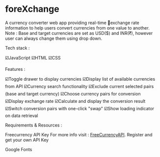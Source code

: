 # foreXchange

A currency converter web app providing real-time 💱exchange rate information to help users convert currencies from one value to another.
Note : Base and target currencies are set as USD($) and INR(₹), however user can always change them using drop down.

Tech stack :

☑️JavaScript
☑️HTML
☑️CSS

Features :

☑️Toggle drawer to display currencies
☑️Display list of available currencies from API
☑️Currency search functionality
☑️Exclude current selected pairs (base and target currency)
☑️Choose currency pairs for conversion
☑️Display exchange rate
☑️Calculate and display the conversion result
☑️Switch conversion pairs with one-click "swap"
☑️Show loading indicator on data retrieval

Requirements & Resources :

Freecurrency API Key
For more info visit : [FreeCurrencyAPI](https://freecurrencyapi.com/).
Register and get your own API Key

Google Fonts
